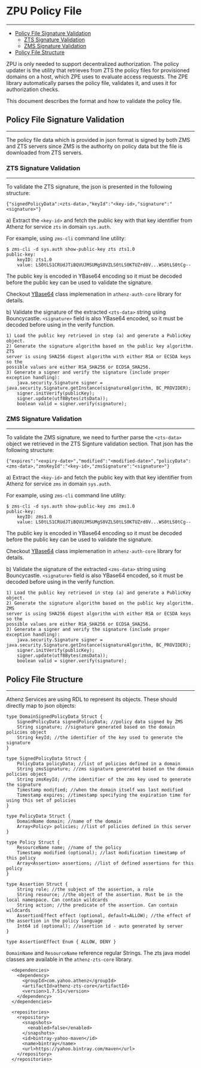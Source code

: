 # ZPU Policy File
-----------------

* [Policy File Signature Validation](#policy-file-signature-validation)
    * [ZTS Signature Validation](#zts-signature-validation)
    * [ZMS Signature Validation](#zms-signature-validation)
* [Policy File Structure](#policy-file-structure)


ZPU is only needed to support decentralized authorization.
The policy updater is the utility that retrieves from ZTS
the policy files for provisioned domains on a host, which ZPE uses to
evaluate access requests. The ZPE library automatically parses
the policy file, validates it, and uses it for authorization
checks.

This document describes the format and how to validate the policy
file.

## Policy File Signature Validation
--------------------------------------

The policy file data which is provided in json format is signed
by both ZMS and ZTS servers since ZMS is the authority on policy
data but the file is downloaded from ZTS servers.

### ZTS Signature Validation
----------------------------

To validate the ZTS signature, the json is presented in the
following structure:

`{"signedPolicyData":<zts-data>,"keyId":"<key-id>,"signature":"<signature>"}`

a) Extract the `<key-id>` and fetch the public key with that key identifier from
Athenz for service `zts` in domain `sys.auth`.

For example, using `zms-cli` command line utility:

```
$ zms-cli -d sys.auth show-public-key zts zts1.0
public-key:
    keyID: zts1.0
    value: LS0tLS1CRUdJTiBQVUJMSUMgS0VZLS0tLS0KTUZrd0V...WS0tLS0tCg--
```

The public key is encoded in YBase64 encoding so it must be decoded
before the public key can be used to validate the signature.

Checkout [YBase64](https://github.com/yahoo/athenz/blob/master/libs/java/auth_core/src/main/java/com/yahoo/athenz/auth/util/YBase64.java) class implemenation in `athenz-auth-core` library for details.

b) Validate the signature of the extracted `<zts-data>` string using Bouncycastle.
`<signature>` field is also YBase64 encoded, so it must be decoded before
using in the verify function.

    1) Load the public key retrieved in step (a) and generate a PublicKey object.
    2) Generate the signature algorithm based on the public key algorithm. ZTS
    server is using SHA256 digest algorithm with either RSA or ECSDA keys so the
    possible values are either RSA_SHA256 or ECDSA_SHA256.
    3) Generate a signer and verify the signature (include proper exception handling):
        java.security.Signature signer = java.security.Signature.getInstance(signatureAlgorithm, BC_PROVIDER);
        signer.initVerify(publicKey);
        signer.update(utf8Bytes(ztsData));
        boolean valid = signer.verify(signature);

### ZMS Signature Validation
----------------------------

To validate the ZMS signature, we need to further parse the `<zts-data>`
object we retrieved in the ZTS Signture validation section. That json has
the following structure:

`{"expires":"<expiry-date>","modified":"<modified-date>","policyData":<zms-data>,"zmsKeyId":"<key-id>,"zmsSignature":"<signature>"}`

a) Extract the `<key-id>` and fetch the public key with that key identifier from
Athenz for service `zms` in domain `sys.auth`.

For example, using `zms-cli` command line utility:

```
$ zms-cli -d sys.auth show-public-key zms zms1.0
public-key:
    keyID: zms1.0
    value: LS0tLS1CRUdJTiBQVUJMSUMgS0VZLS0tLS0KTUZrd0V...WS0tLS0tCg--
```

The public key is encoded in YBase64 encoding so it must be decoded
before the public key can be used to validate the signature.

Checkout [YBase64](https://github.com/yahoo/athenz/blob/master/libs/java/auth_core/src/main/java/com/yahoo/athenz/auth/util/YBase64.java) class implemenation in `athenz-auth-core` library for details.

b) Validate the signature of the extracted `<zms-data>` string using Bouncycastle.
`<signature>` field is also YBase64 encoded, so it must be decoded before
using in the verify function.

    1) Load the public key retrieved in step (a) and generate a PublicKey object.
    2) Generate the signature algorithm based on the public key algorithm. ZMS
    server is using SHA256 digest algorithm with either RSA or ECSDA keys so the
    possible values are either RSA_SHA256 or ECDSA_SHA256.
    3) Generate a signer and verify the signature (include proper exception handling):
        java.security.Signature signer = java.security.Signature.getInstance(signatureAlgorithm, BC_PROVIDER);
        signer.initVerify(publicKey);
        signer.update(utf8Bytes(zmsData));
        boolean valid = signer.verify(signature);

## Policy File Structure
------------------------

Athenz Services are using RDL to represent its objects. These should directly
map to json objects:

```
type DomainSignedPolicyData Struct {
    SignedPolicyData signedPolicyData; //policy data signed by ZMS
    String signature; //signature generated based on the domain policies object
    String keyId; //the identifier of the key used to generate the signature
}

type SignedPolicyData Struct {
    PolicyData policyData; //list of policies defined in a domain
    String zmsSignature; //zms signature generated based on the domain policies object
    String zmsKeyId; //the identifier of the zms key used to generate the signature
    Timestamp modified; //when the domain itself was last modified
    Timestamp expires; //timestamp specifying the expiration time for using this set of policies
}

type PolicyData Struct {
    DomainName domain; //name of the domain
    Array<Policy> policies; //list of policies defined in this server
}

type Policy Struct {
    ResourceName name; //name of the policy
    Timestamp modified (optional); //last modification timestamp of this policy
    Array<Assertion> assertions; //list of defined assertions for this policy
}

type Assertion Struct {
    String role; //the subject of the assertion, a role
    String resource; //the object of the assertion. Must be in the local namespace. Can contain wildcards
    String action; //the predicate of the assertion. Can contain wildcards
    AssertionEffect effect (optional, default=ALLOW); //the effect of the assertion in the policy language
    Int64 id (optional); //assertion id - auto generated by server
}

type AssertionEffect Enum { ALLOW, DENY }
```

`DomainName` and `ResourceName` reference regular Strings. The zts java model classes
are available in the `athenz-zts-core` library.

```
  <dependencies>
    <dependency>
      <groupId>com.yahoo.athenz</groupId>
      <artifactId>athenz-zts-core</artifactId>
      <version>1.7.51</version>
    </dependency>
  </dependencies>

  <repositories>
    <repository>
      <snapshots>
        <enabled>false</enabled>
      </snapshots>
      <id>bintray-yahoo-maven</id>
      <name>bintray</name>
      <url>https://yahoo.bintray.com/maven</url>
    </repository>
  </repositories>
```
